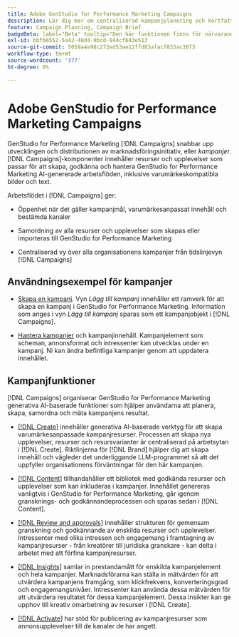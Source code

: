 ```yaml
---
title: Adobe GenStudio for Performance Marketing Campaigns
description: Lär dig mer om centraliserad kampanjplanering och kortfattad kampanjframtagning.
feature: Campaign Planning, Campaign Brief
badgeBeta: label="Beta" tooltip="Den här funktionen finns för närvarande i Beta, så vissa funktioner kan vara begränsade eller kunna ändras."
exl-id: bbf66552-5a42-48d4-9bcd-944cf643e513
source-git-commit: 5059a4e98c272ed53ae12ffd83afacf833ac30f3
workflow-type: tm+mt
source-wordcount: '377'
ht-degree: 0%

---
```


# Adobe GenStudio for Performance Marketing Campaigns

GenStudio for Performance Marketing [!DNL Campaigns] snabbar upp utvecklingen och distributionen av marknadsföringsinitiativ, eller _kampanjer_. [!DNL Campaigns]-komponenter innehåller resurser och upplevelser som passar för att skapa, godkänna och hantera GenStudio for Performance Marketing AI-genererade arbetsflöden, inklusive varumärkeskompatibla bilder och text.

Arbetsflödet i [!DNL Campaigns] ger:

* Öppenhet när det gäller kampanjmål, varumärkesanpassat innehåll och bestämda kanaler

* Samordning av alla resurser och upplevelser som skapas eller importeras till GenStudio for Performance Marketing

* Centraliserad vy över alla organisationens kampanjer från tidslinjevyn [!DNL Campaigns]

## Användningsexempel för kampanjer

* [Skapa en kampanj](create-campaign.md). Vyn _Lägg till kampanj_ innehåller ett ramverk för att skapa en kampanj i GenStudio for Performance Marketing. Information som anges i vyn _Lägg till kampanj_ sparas som ett kampanjobjekt i [!DNL Campaigns].

* [Hantera kampanjer](manage-campaign.md) och kampanjinnehåll. Kampanjelement som scheman, annonsformat och intressenter kan utvecklas under en kampanj. Ni kan ändra befintliga kampanjer genom att uppdatera innehållet.

## Kampanjfunktioner

[!DNL Campaigns] organiserar GenStudio for Performance Marketing generativa AI-baserade funktioner som hjälper användarna att planera, skapa, samordna och mäta kampanjens resultat.

* [[!DNL Create]](/help/user-guide/create/overview.md) innehåller generativa AI-baserade verktyg för att skapa varumärkesanpassade kampanjresurser. Processen att skapa nya upplevelser, resurser och resursvarianter är centraliserad på arbetsytan i [!DNL Create]. Riktlinjerna för [!DNL Brand] hjälper dig att skapa innehåll och vägleder det underliggande LLM-programmet så att det uppfyller organisationens förväntningar för den här kampanjen.

* [[!DNL Content]](/help/user-guide/content/overview.md) tillhandahåller ett bibliotek med godkända resurser och upplevelser som kan inkluderas i kampanjer. Innehållet genereras vanligtvis i GenStudio for Performance Marketing, går igenom gransknings- och godkännandeprocessen och sparas sedan i [!DNL Content].

* [[!DNL Review and approvals]](/help/user-guide/approvals/overview.md) innehåller strukturen för gemensam granskning och godkännande av enskilda resurser och upplevelser. Intressenter med olika intressen och engagemang i framtagning av kampanjresurser - från kreatörer till juridiska granskare - kan delta i arbetet med att förfina kampanjresurser.

* [[!DNL Insights]](/help/user-guide/insights/overview.md) samlar in prestandamått för enskilda kampanjelement och hela kampanjer. Marknadsförarna kan ställa in mätvärden för att utvärdera kampanjens framgång, som klickfrekvens, konverteringsgrad och engagemangsnivåer. Intressenter kan använda dessa mätvärden för att utvärdera resultatet för dessa kampanjelement. Dessa insikter kan ge upphov till kreativ omarbetning av resurser i [!DNL Create].

* [[!DNL Activate]](/help/user-guide/activation/overview.md) har stöd för publicering av kampanjresurser som annonsupplevelser till de kanaler de har angett.
